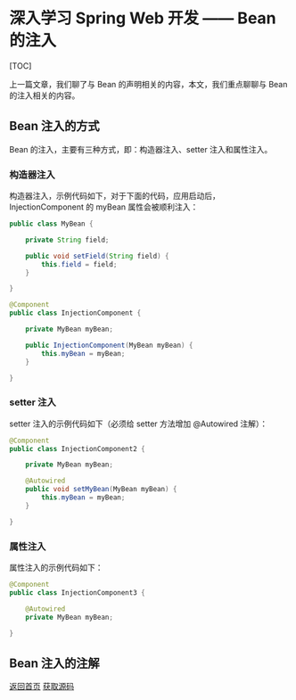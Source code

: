 # 深入学习 Spring Web 开发 —— Bean 的注入

[TOC]

上一篇文章，我们聊了与 Bean 的声明相关的内容，本文，我们重点聊聊与 Bean 的注入相关的内容。

## Bean 注入的方式

Bean 的注入，主要有三种方式，即：构造器注入、setter 注入和属性注入。

### 构造器注入

构造器注入，示例代码如下，对于下面的代码，应用启动后，InjectionComponent 的 myBean 属性会被顺利注入：

```java
public class MyBean {

    private String field;

    public void setField(String field) {
        this.field = field;
    }

}
```

```java
@Component
public class InjectionComponent {

    private MyBean myBean;

    public InjectionComponent(MyBean myBean) {
        this.myBean = myBean;
    }

}
```

### setter 注入

setter 注入的示例代码如下（必须给 setter 方法增加 @Autowired 注解）：

```java
@Component
public class InjectionComponent2 {

    private MyBean myBean;

    @Autowired
    public void setMyBean(MyBean myBean) {
        this.myBean = myBean;
    }

}
```

### 属性注入

属性注入的示例代码如下：

```java
@Component
public class InjectionComponent3 {

    @Autowired
    private MyBean myBean;

}
```

## Bean 注入的注解

[返回首页](https://susamlu.github.io/paitse)
[获取源码](https://github.com/susamlu/spring-web)